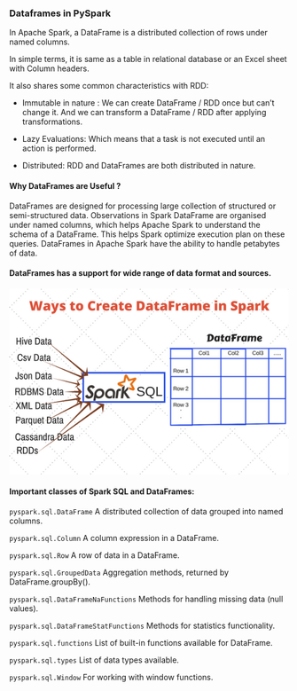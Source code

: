 
### Dataframes in PySpark

In Apache Spark, a DataFrame is a distributed collection of rows under named columns. 

In simple terms, it is same as a table in relational database or an Excel sheet with Column headers. 

It also shares some common characteristics with RDD:

* Immutable in nature : We can create DataFrame / RDD once but can’t change it. And we can transform a DataFrame / RDD after applying transformations.

* Lazy Evaluations:   Which means that a task is not executed until an action is performed.

* Distributed: RDD and DataFrames are both distributed in nature.

#### Why DataFrames are Useful ?

DataFrames are designed for processing large collection of structured or semi-structured data.
Observations in Spark DataFrame are organised under named columns, which helps Apache Spark to understand the schema 
of a  DataFrame. This helps Spark optimize execution plan on these queries.
DataFrames in Apache Spark have the ability to handle petabytes of data.

#### DataFrames has a support for wide range of data format and sources.


![dfcreate](Pyspark_DFCreate.png)


#### Important classes of Spark SQL and DataFrames:


`pyspark.sql.DataFrame` A distributed collection of data grouped into named columns.

`pyspark.sql.Column` A column expression in a DataFrame.

`pyspark.sql.Row` A row of data in a DataFrame.

`pyspark.sql.GroupedData` Aggregation methods, returned by DataFrame.groupBy().

`pyspark.sql.DataFrameNaFunctions` Methods for handling missing data (null values).

`pyspark.sql.DataFrameStatFunctions` Methods for statistics functionality.

`pyspark.sql.functions` List of built-in functions available for DataFrame.

`pyspark.sql.types` List of data types available.

`pyspark.sql.Window` For working with window functions.
